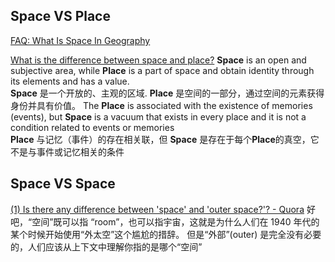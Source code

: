 ## Space VS Place

[FAQ: What Is Space In Geography](https://realonomics.net/what-is-space-in-geography/)

[What is the difference between space and place?](https://www.researchgate.net/post/What-is-the-difference-between-space-and-place/2)
**Space** is an open and subjective area, while **Place** is a part of space and obtain identity through its elements and has a value.  
**Space** 是一个开放的、主观的区域.
**Place** 是空间的一部分，通过空间的元素获得身份并具有价值。
The **Place** is associated with the existence of memories (events), but **Space** is a vacuum that exists in every place and it is not a condition related to events or memories  
**Place** 与记忆（事件）的存在相关联，但 **Space** 是存在于每个**Place**的真空，它不是与事件或记忆相关的条件

## Space VS Space
[(1) Is there any difference between 'space' and 'outer space?'? - Quora](https://www.quora.com/Is-there-any-difference-between-space-and-outer-space)
好吧，“空间”既可以指 “room”，也可以指宇宙，这就是为什么人们在 1940 年代的某个时候开始使用“外太空”这个尴尬的措辞。
但是“外部”(outer) 是完全没有必要的，人们应该从上下文中理解你指的是哪个“空间”